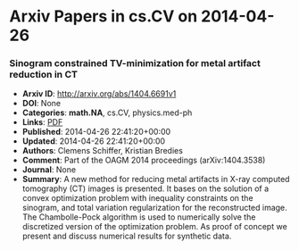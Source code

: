 # Arxiv Papers in cs.CV on 2014-04-26
### Sinogram constrained TV-minimization for metal artifact reduction in CT
- **Arxiv ID**: http://arxiv.org/abs/1404.6691v1
- **DOI**: None
- **Categories**: **math.NA**, cs.CV, physics.med-ph
- **Links**: [PDF](http://arxiv.org/pdf/1404.6691v1)
- **Published**: 2014-04-26 22:41:20+00:00
- **Updated**: 2014-04-26 22:41:20+00:00
- **Authors**: Clemens Schiffer, Kristian Bredies
- **Comment**: Part of the OAGM 2014 proceedings (arXiv:1404.3538)
- **Journal**: None
- **Summary**: A new method for reducing metal artifacts in X-ray computed tomography (CT) images is presented. It bases on the solution of a convex optimization problem with inequality constraints on the sinogram, and total variation regularization for the reconstructed image. The Chambolle-Pock algorithm is used to numerically solve the discretized version of the optimization problem. As proof of concept we present and discuss numerical results for synthetic data.



